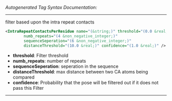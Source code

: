 _Autogenerated Tag Syntax Documentation:_

---
filter based upon the intra repeat contacts

```xml
<IntraRepeatContactsPerResidue name="(&string;)" threshold="(0.0 &real;)"
        numb_repeats="(4 &non_negative_integer;)"
        sequenceSeperation="(6 &non_negative_integer;)"
        distanceThreshold="(10.0 &real;)" confidence="(1.0 &real;)" />
```

-   **threshold**: Filter threshold
-   **numb_repeats**: number of repeats
-   **sequenceSeperation**: seperation in the sequence
-   **distanceThreshold**: max distance between two CA atoms being compared
-   **confidence**: Probability that the pose will be filtered out if it does not pass this Filter

---
